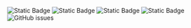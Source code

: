 ![Static Badge](https://img.shields.io/badge/blacklists-60-000000) ![Static Badge](https://img.shields.io/badge/blacklisted-2583925-cc0000) ![Static Badge](https://img.shields.io/badge/whitelisted-2244-00CC00) ![Static Badge](https://img.shields.io/badge/streaming_blacklist-28107-000000) ![GitHub issues](https://img.shields.io/github/issues/fabriziosalmi/blacklists)
